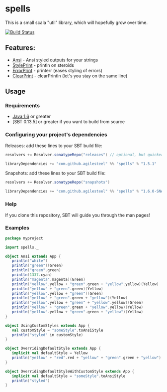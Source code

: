 [Java 1.6]:   http://java.com/en/download/index.jsp
[SBT 0.13.1]: http://www.scala-sbt.org/

[Ansi]:       https://github.com/agilesteel/spells/blob/master/src/test/scala/spells/AnsiTests.scala
[StylePrint]: https://github.com/agilesteel/spells/blob/master/src/test/scala/spells/StylePrintTests.scala
[ErrorPrint]: https://github.com/agilesteel/spells/blob/master/src/test/scala/spells/ErrorPrintTests.scala
[ClearPrint]: https://github.com/agilesteel/spells/blob/master/src/test/scala/spells/ClearPrintTests.scala

# spells

This is a small scala "util" library, which will hopefully grow over time.

[![Build Status](https://travis-ci.org/agilesteel/spells.svg?branch=master)](https://travis-ci.org/agilesteel/spells)

## Features:

* [Ansi] - Ansi styled outputs for your strings
* [StylePrint] - println on steroids
* [ErrorPrint] - printerr (eases styling of errors)
* [ClearPrint] - clearPrintln (let's you stay on the same line)

## Usage

### Requirements

* [Java 1.6] or greater
* [SBT 0.13.5] or greater if you want to build from source

### Configuring your project's dependencies

Releases: add these lines to your SBT build file:
```scala
resolvers += Resolver.sonatypeRepo("releases") // optional, but quicker

libraryDependencies += "com.github.agilesteel" %% "spells" % "1.5.1"
```

Snapshots: add these lines to your SBT build file:
```scala
resolvers += Resolver.sonatypeRepo("snapshots")

libraryDependencies += "com.github.agilesteel" %% "spells" % "1.6.0-SNAPSHOT"
```
### Help
If you clone this repository, SBT will guide you through the man pages!

### Examples
```scala
package myproject

import spells._

object Ansi extends App {
   println("white")
   println("green")(Green)
   println("green".green)
   println(1337.cyan)
   println("magenta".magenta)(Green)
   println("yellow".yellow + "green".green + "yellow".yellow)(Yellow)
   println("yellow" + "green".green)(Yellow)
   println("yellow".yellow + "green")(Green)
   println("yellow" + "green".green + "yellow")(Yellow)
   println("yellow".yellow + "green" + "yellow".yellow)(Green)
   println("yellow" + "green".green + "yellow".yellow)(Yellow)
   println("yellow".yellow + "green".green + "yellow")(Yellow)
}

object UsingCustomStyles extends App {
   val customStyle = "someStyle".toAnsiStyle
   println("styled" in customStyle)
}

object OverridingDefaultStyle extends App {
   implicit val defaultStyle = Yellow
   println("yellow" + "red".red + "yellow" + "green".green + "yellow")
}

object OverridingDefaultStyleWithCustomStyle extends App {
   implicit val defaultStyle = "someStyle".toAnsiStyle
   println("styled")
}
```
